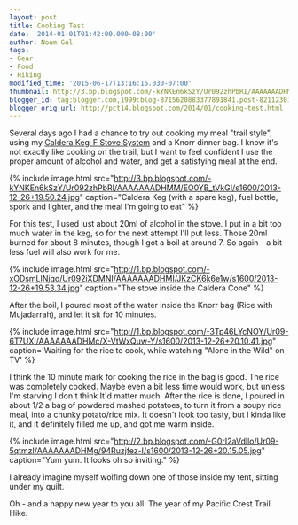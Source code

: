 ```yaml
---
layout: post
title: Cooking Test
date: '2014-01-01T01:42:00.000-08:00'
author: Noam Gal
tags:
- Gear
- Food
- Hiking
modified_time: '2015-06-17T13:16:15.030-07:00'
thumbnail: http://3.bp.blogspot.com/-kYNKEn6kSzY/Ur092zhPbRI/AAAAAAADHMM/EO0YB_tVkGI/s72-c/2013-12-26+19.50.24.jpg
blogger_id: tag:blogger.com,1999:blog-8715620883377891841.post-821123014214669192
blogger_orig_url: http://pct14.blogspot.com/2014/01/cooking-test.html
---
```


Several days ago I had a chance to try out cooking my meal "trail style", using my [Caldera Keg-F Stove System](http://www.traildesigns.com/stoves/caldera-keg-f-stove-system) and a Knorr dinner bag. I know it's not exactly like cooking on the trail, but I want to feel confident I use the proper amount of alcohol and water, and get a satisfying meal at the end.
 
{% include image.html src="http://3.bp.blogspot.com/-kYNKEn6kSzY/Ur092zhPbRI/AAAAAAADHMM/EO0YB_tVkGI/s1600/2013-12-26+19.50.24.jpg" caption="Caldera Keg (with a spare keg), fuel bottle, spork and lighter, and the meal I&apos;m going to eat" %}

For this test, I used just about 20ml of alcohol in the stove. I put in a bit too much water in the keg, so for the next attempt I'll put less. Those 20ml burned for about 8 minutes, though I got a boil at around 7. So again - a bit less fuel will also work for me.
 
{% include image.html src="http://1.bp.blogspot.com/-xODsmLINjqo/Ur092iXDMNI/AAAAAAADHMI/JKzCK6k6e1w/s1600/2013-12-26+19.53.34.jpg" caption="The stove inside the Caldera Cone" %}

After the boil, I poured most of the water inside the Knorr bag (Rice with Mujadarrah), and let it sit for 10 minutes.
 
{% include image.html src="http://1.bp.blogspot.com/-3Tp46LYcNOY/Ur09-6T7UXI/AAAAAAADHMc/X-VtWxQuw-Y/s1600/2013-12-26+20.10.41.jpg" caption='Waiting for the rice to cook, while watching "Alone in the Wild" on TV' %}

I think the 10 minute mark for cooking the rice in the bag is good. The rice was completely cooked. Maybe even a bit less time would work, but unless I'm starving I don't think It'd matter much. After the rice is done, I poured in about 1/2 a bag of powdered mashed potatoes, to turn it from a soupy rice meal, into a chunky potato/rice mix. It doesn't look too tasty, but I kinda like it, and it definitely filled me up, and got me warm inside.
 
{% include image.html src="http://2.bp.blogspot.com/-G0rI2aVdllo/Ur09-5qtmzI/AAAAAAADHMg/94Ruzjfez-I/s1600/2013-12-26+20.15.05.jpg" caption="Yum yum. It looks oh so inviting." %}

I already imagine myself wolfing down one of those inside my tent, sitting under my quilt.

Oh - and a happy new year to you all. The year of my Pacific Crest Trail Hike.
